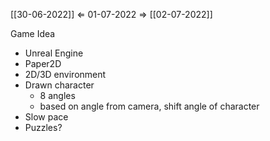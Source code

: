 [[30-06-2022]] $\Leftarrow$ 01-07-2022 $\Rightarrow$ [[02-07-2022]]

Game Idea
- Unreal Engine
- Paper2D
- 2D/3D environment
- Drawn character
	- 8 angles
	- based on angle from camera, shift angle of character
- Slow pace
- Puzzles?